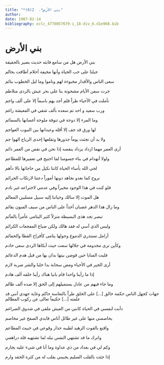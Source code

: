 ```yaml
---
title: "*بني الأرض*.  2(6)"
author: 
date: 1907-02-14
bibliography: oclc_4770057679-i_18-div_6.d1e968.bib
---
```




#  بني الأرض 


 بني الأرض هل من سامع فابثه   حديث بصير بالحقيقة  

 جبلنا على حب الحياة وأنها   مخيفة أحلام أطافت بحالم  

 سعى الناس والأقدار مخبوءة لهم   وناموا وما ليل الخطوب بنائم  

 جرت سفن الأيام مشحونة بنا   على بحر عيش بالردى متلاطم  

 تأملت في الأحياء طراً فلم أجد   بهم باسماً إلا على  ألف  واجم  

 ورب سعيد و  احد  تم سعده   بألف شقي في المعيشة راغم  

 وما المرء إلا دوحة في تنوفة   ملوحة أغصانها بالسمائم  

 لها ورق قد جف إلا أقله   وعيدانها بين النيوب العواجم  

 ولا بد أن تجثث يوماً جذورها   وتقلعها  إحدى  الرياح الهوا جم  

 أرى العمر مهما ازداد يزداد ينقصه   إذا نحن في نقص من العمر دائم  

 ولولا أنهدام في بناء جسومنا   لما احتيج في تعميرها للمطاعم  

 لحى الله بأساء الحياة كاننا   نكيل من حاجاتها بالا دأهم  

 نروح كما نغدو نجاهد دونها   أموراً دعتنا لارتكاب الجرائم  

 فلو كنت في هذا الوجود مخيراً   وفي عدمي لاختراعه غير نادم  

 هل الموت إلا سالك وحياتنا   إليه سبيل مسلبين المعالم   

 وما زال هذا الدهر غضبان أخذاً   على الناس من سيف المنون بقائم  

 تبصر تجد هذى البسيطة منزلاً   كثير اليتامى عأمراً بالمآثم  

 وليس الذي آسي له فقد هالك   ولكن ضياع المفجعات الكرائم  

 أرامل تستذري الدموع وحولها   يتامى كأفراخ القطا والحمائم  

 وكأين ترى مخدومة في جلالها   سعت حيث أبكاها الردى سعى خادم  

 فليت المنايا حين قوضن بيتها   بدان بها من قبل هدم الدعائم  

 أرى الخير في الأحياء ومض سحابة   بدا خلبا والشر ضربة لازم  

 إذا ما رأينا واحدا قام بانيا   هناك رأينا خلفه  ألف  هادم  

 وما جاء فيهم من عادل يستميلهم   إلى الحق إلا صده  ألف  ظالم  

 جهات كجهل الناس حكمة خالق  [...]  على الخلق طراً بالتعاسة حاكم   وغاية جهدي أنني قد علمته  [...]  حكيماً تعالى عن ركوب المظالم 

 دأبت لنفسي في الحياة كانني   من العيش ملقى في شدوق الضراغم  

 يخاصمني منها على غير طائل   أناس فابدي الصفح غير مخاصم  

 واقنع بالقوت الزهيد لطيبه   حذار وقوعي في خبيث المطاعم  

 واترك ما قد تشتهي النفس نيله   لما تشتهيه قلة دراهمي  

 وكم لي في بغداد من ذي عداوة   وما أنا في شيء عليه بجارم  

 إذا جئت بالقلب السليم يجيبني   بقلب له من كثرة الحقد وارم   
